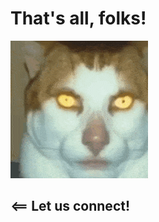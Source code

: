 # That's all, folks!

<div class="items-center">
<img src="/img/monday-left-me-broken-cat.gif"/>
</div>

## <== Let us connect!
